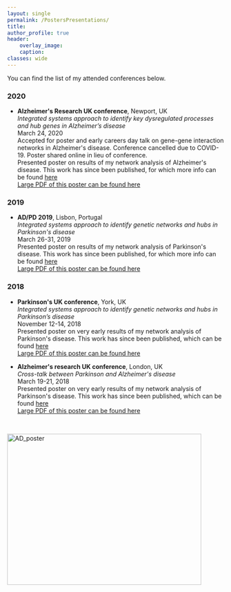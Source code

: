```yaml
---
layout: single
permalink: /PostersPresentations/
title: 
author_profile: true
header:
    overlay_image:
    caption:
classes: wide
---
```


You can find the list of my attended conferences below.



### 2020
* **Alzheimer's Research UK conference**, Newport, UK  
*Integrated systems approach to identify key dysregulated processes and hub genes in Alzheimer’s disease*  
March 24, 2020  
Accepted for poster and early careers day talk on gene-gene interaction networks in Alzheimer's disease. Conference cancelled due to COVID-19. Poster shared online in lieu of conference.  
Presented poster on results of my network analysis of Alzheimer's disease. This work has since been published, for which more info can be found [here](http://jackkelly75.github.io/assets/docs/publications/aging_preprint.pdf)  
[Large PDF of this poster can be found here](http://jackkelly75.github.io/assets/posters/ARUK2020.pdf)

### 2019
* **AD/PD 2019**, Lisbon, Portugal  
*Integrated systems approach to identify genetic networks and hubs in Parkinson's disease*  
March 26-31, 2019  
Presented poster on results of my network analysis of Parkinson's disease. This work has since been published, for which more info can be found [here](http://jackkelly75.github.io/assets/docs/publications/aging_preprint.pdf)  
[Large PDF of this poster can be found here](http://jackkelly75.github.io/assets/posters/ADPD2019.pdf)


### 2018
* **Parkinson's UK conference**, York, UK  
*Integrated systems approach to identify genetic networks and hubs in Parkinson’s disease*  
November 12-14, 2018  
Presented poster on very early results of my network analysis of Parkinson's disease. This work has since been published, which can be found [here](https://rdcu.be/bsWLL)  
[Large PDF of this poster can be found here](http://jackkelly75.github.io/assets/posters/PDUK2018.pdf)

* **Alzheimer's research UK conference**, London, UK  
*Cross-talk between Parkinson and Alzheimer's disease*  
March 19-21, 2018  
Presented poster on very early results of my network analysis of Parkinson's disease. This work has since been published, which can be found [here](https://rdcu.be/bsWLL)  
[Large PDF of this poster can be found here](http://jackkelly75.github.io/assets/posters/ARUK2018.pdf)


&nbsp; 


<a href="http://jackkelly75.github.io/assets/posters/ARUK2020.png">
<img src="http://jackkelly75.github.io/assets/posters/ARUK2020.png" alt="AD_poster"
	title="AD_poster" width="450" height="350" />
</a>
